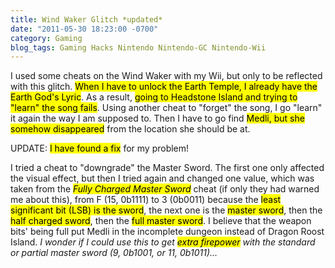 ```yaml
---
title: Wind Waker Glitch *updated*
date: "2011-05-30 18:23:00 -0700"
category: Gaming
blog_tags: Gaming Hacks Nintendo Nintendo-GC Nintendo-Wii
---
```

I used some cheats on the Wind Waker with my Wii, but only to be reflected with this glitch. <mark>When I have to unlock the Earth Temple, I already have the Earth God's Lyric</mark>. As a result, <mark>going to Headstone Island and trying to "learn" the song fails</mark>. Using another cheat to "forget" the song, I go "learn" it again the way I am supposed to. Then I have to go find <mark>Medli, but she somehow disappeared</mark> from the location she should be at.

UPDATE: <mark>I have found a fix</mark> for my problem!

I tried a cheat to "downgrade" the Master Sword. The first one only affected the visual effect, but then I tried again and changed one value, which was taken from the <mark>*Fully Charged Master Sword*</mark> cheat (if only they had warned me about this), from F (15, 0b1111) to 3 (0b0011) because the <mark>least significant bit (LSB) is the sword</mark>, the next one is the <mark>master sword</mark>, then the <mark>half charged sword</mark>, then the <mark>full master sword</mark>. I believe that the weapon bits' being full put Medli in the incomplete dungeon instead of Dragon Roost Island. *I wonder if I could use this to get <mark>extra firepower</mark> with the standard or partial master sword (9, 0b1001, or 11, 0b1011)...*
